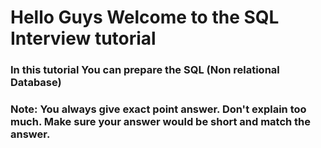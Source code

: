 # Hello Guys Welcome to the SQL Interview tutorial

### In this tutorial You can prepare the SQL (Non relational Database)

### Note: You always give exact point answer. Don't explain too much. Make sure your answer would be short and match the answer.


